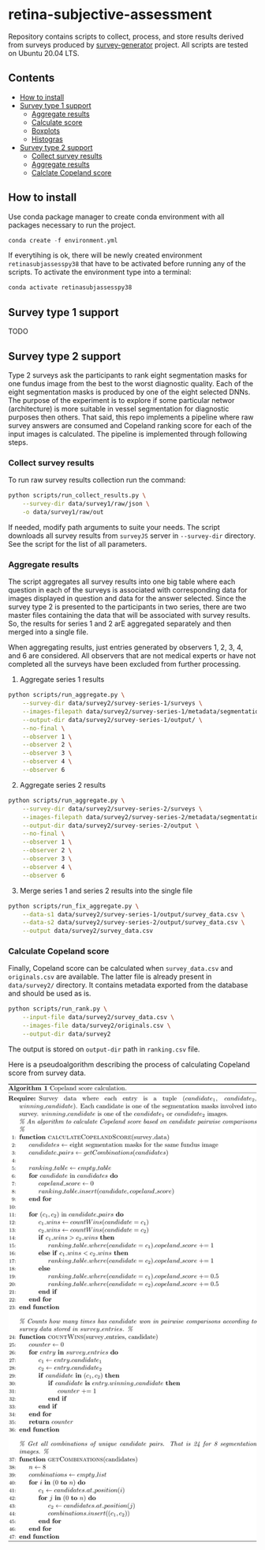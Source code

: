 # retina-subjective-assessment
Repository contains scripts to collect, process, and store results derived from surveys produced by 
[survey-generator](https://github.com/goranagojic/survey-generator.git) project. All scripts are 
tested on Ubuntu 20.04 LTS.

## Contents

- [How to install](#how-to-install)
- [Survey type 1 support](#stype1)
    - [Aggregate results](#s1-aggregate)
    - [Calculate score](#s1-score)
    - [Boxplots](#s1-boxplots)
    - [Histogras](#s1-histograms)
- [Survey type 2 support](#stype2)
    - [Collect survey results](#s2-collect)
    - [Aggregate results](#s2-aggregate)
    - [Calclate Copeland score](#s2-copeland)

## How to install
Use conda package manager to create conda environment with all packages necessary to run the project.
```python
conda create -f environment.yml
```
If everytihing is ok, there will be newly created environment `retinasubjassesspy38` that have to be 
activated before running any of the scripts. To activate the environment type into a terminal:
```bash
conda activate retinasubjassesspy38
``` 

## Survey type 1 support
TODO

## Survey type 2 support
Type 2 surveys ask the participants to rank eight segmentation masks for one fundus image from the best 
to the worst diagnostic quality. Each of the eight segmentation masks is produced by one of the eight selected DNNs.
The purpose of the experiment is to explore if some particular networ (architecture) is more suitable in vessel 
segmentation for diagnostic purposes then others. That said, this repo implements a pipeline where raw survey answers 
are consumed and Copeland ranking score for each of the input images is calculated. The pipeline is implemented through 
following steps.

### Collect survey results
To run raw survey results collection run the command:
```bash
python scripts/run_collect_results.py \
    --survey-dir data/survey1/raw/json \
    -o data/survey1/raw/out
```
If needed, modify path arguments to suite your needs. The script downloads all survey results from `surveyJS` server in `--survey-dir` directory. See the script for the list of all parameters.

### Aggregate results
The script aggregates all survey results into one big table where each question in each of the surveys is associated with corresponding data for images displayed in question and data for the answer selected. Since the survey type 2 is presented to the participants in two series, there are two master files containing the data that will be associated with survey results. So, the results for series 1 and 2 arE aggregated separately and then merged into a single file.

When aggregating results, just entries generated by observers 1, 2, 3, 4, and 6 are considered. All observers that are not medical experts or have not completed all the surveys have been excluded from further processing.

1. Aggregate series 1 results
```bash
python scripts/run_aggregate.py \
    --survey-dir data/survey2/survey-series-1/surveys \
    --images-filepath data/survey2/survey-series-1/metadata/segmentation-masks.csv \
    --output-dir data/survey2/survey-series-1/output/ \
    --no-final \
    --observer 1 \
    --observer 2 \
    --observer 3 \
    --observer 4 \
    --observer 6
```

2. Aggregate series 2 results
```bash
python scripts/run_aggregate.py \
    --survey-dir data/survey2/survey-series-2/surveys \
    --images-filepath data/survey2/survey-series-2/metadata/segmentation-masks.csv \
    --output-dir data/survey2/survey-series-2/output \
    --no-final \
    --observer 1 \
    --observer 2 \
    --observer 3 \
    --observer 4 \
    --observer 6
```

3. Merge series 1 and series 2 results into the single file
```bash
python scripts/run_fix_aggregate.py \
    --data-s1 data/survey2/survey-series-1/output/survey_data.csv \
    --data-s2 data/survey2/survey-series-2/output/survey_data.csv \
    --output data/survey2/survey_data.csv
```

### Calculate Copeland score
Finally, Copeland score can be calculated when `survey_data.csv` and `originals.csv` are available. The latter file is already present in `data/survey2/` directory. It contains metadata exported from the database and should be used as is.
```bash
python scripts/run_rank.py \
    --input-file data/survey2/survey_data.csv \
    --images-file data/survey2/originals.csv \
    --output-dir data/survey2
```
The output is stored on `output-dir` path in `ranking.csv` file.

Here is a pseudoalgorithm describing the process of calculating Copeland score from survey data.

![Copeland score pseudoalgorithm](miscellanious/copeland_score_pseudoalgorithm.png)
